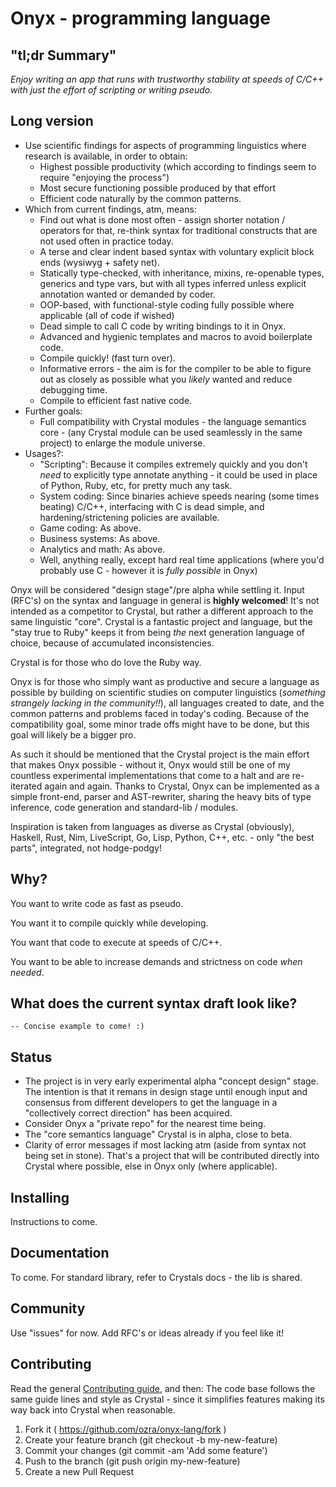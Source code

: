 Onyx - programming language
=======

## "tl;dr Summary" ##
_Enjoy writing an app that runs with trustworthy stability at speeds of C/C++ 
with just the effort of scripting or writing pseudo._

## Long version ##
* Use scientific findings for aspects of programming linguistics where research is available, in order to obtain:
    - Highest possible productivity (which according to findings seem to require "enjoying the process")
    - Most secure functioning possible produced by that effort
    - Efficient code naturally by the common patterns.
* Which from current findings, atm, means:
    - Find out what is done most often - assign shorter notation / operators for that, re-think syntax for traditional constructs that are not used often in practice today.
    - A terse and clear indent based syntax with voluntary explicit block ends (wysiwyg + safety net).
    - Statically type-checked, with inheritance, mixins, re-openable types, generics and type vars, but with all types inferred unless explicit annotation wanted or demanded by coder.
    - OOP-based, with functional-style coding fully possible where applicable (all of code if wished)
    - Dead simple to call C code by writing bindings to it in Onyx.
    - Advanced and hygienic templates and macros to avoid boilerplate code.
    - Compile quickly! (fast turn over).
    - Informative errors - the aim is for the compiler to be able to figure out as closely as possible what you _likely_ wanted and reduce debugging time.
    - Compile to efficient fast native code.
* Further goals:
    - Full compatibility with Crystal modules - the language semantics core - (any Crystal module can be used seamlessly in the same project) to enlarge the module universe.
* Usages?:
    - "Scripting": Because it compiles extremely quickly and you don't _need_ to explicitly type annotate anything - it could be used in place of Python, Ruby, etc, for pretty much any task.
    - System coding: Since binaries achieve speeds nearing (some times beating) C/C++, interfacing with C is dead simple, and hardening/strictening policies are available.
    - Game coding: As above.
    - Business systems: As above.
    - Analytics and math: As above.
    - Well, anything really, except hard real time applications (where you'd probably use C - however it is _fully possible_ in Onyx)

Onyx will be considered "design stage"/pre alpha while settling it. Input (RFC's) on the syntax and language in general is **highly welcomed**!
It's not intended as a competitor to Crystal, but rather a different approach to the same linguistic "core".
Crystal is a fantastic project and language, but the "stay true to Ruby" keeps
it from being _the_ next generation language of choice, because of accumulated inconsistencies.

Crystal is for those who do love the Ruby way.

Onyx is for those who simply want as productive and secure a language as possible by
building on scientific studies on computer linguistics (_something strangely
lacking in the community!!_), all languages created to date, and the common
patterns and problems faced in today's coding.
Because of the compatibility goal, some minor trade offs might have to be done, but
this goal will likely be a bigger pro.

As such it should be mentioned that the Crystal project is the main effort that
makes Onyx possible - without it, Onyx would still be one of my countless
experimental implementations that come to a halt and are re-iterated again and again.
Thanks to Crystal, Onyx can be implemented as a simple front-end, parser and
AST-rewriter, sharing the heavy bits of type inference, code generation and
standard-lib / modules.

Inspiration is taken from languages as diverse as Crystal (obviously), Haskell,
Rust, Nim, LiveScript, Go, Lisp, Python, C++, etc. - only "the best parts",
integrated, not hodge-podgy!

Why?
----

You want to write code as fast as pseudo.

You want it to compile quickly while developing.

You want that code to execute at speeds of C/C++.

You want to be able to increase demands and strictness on code _when needed_.


What does the current syntax draft look like?
--------------------------------------

```
-- Concise example to come! :)
```

Status
------

* The project is in very early experimental alpha "concept design" stage. The
 intention is that it remans in design stage until enough input and consensus
 from different developers to get the language in a "collectively correct
 direction" has been acquired.
* Consider Onyx a "private repo" for the nearest time being.
* The "core semantics language" Crystal is in alpha, close to beta.
* Clarity of error messages if most lacking atm (aside from syntax not being set
  in stone). That's a project that will be contributed directly into Crystal
  where possible, else in Onyx only (where applicable).

Installing
----------

Instructions to come.


Documentation
----------

To come. For standard library, refer to Crystals docs - the lib is shared.

Community
---------

Use "issues" for now. Add RFC's or ideas already if you feel like it!

Contributing
---------

Read the general [Contributing guide](https://github.com/ozra/onyx-lang/blob/master/Contributing.md), and then:
The code base follows the same guide lines and style as Crystal - since it
simplifies features making its way back into Crystal when reasonable.

1. Fork it ( https://github.com/ozra/onyx-lang/fork )
2. Create your feature branch (git checkout -b my-new-feature)
3. Commit your changes (git commit -am 'Add some feature')
4. Push to the branch (git push origin my-new-feature)
5. Create a new Pull Request
